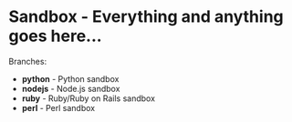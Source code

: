 # Sandbox - Everything and anything goes here...

Branches:
* **python** - Python sandbox
* **nodejs** - Node.js sandbox
* **ruby** - Ruby/Ruby on Rails sandbox
* **perl** - Perl sandbox
